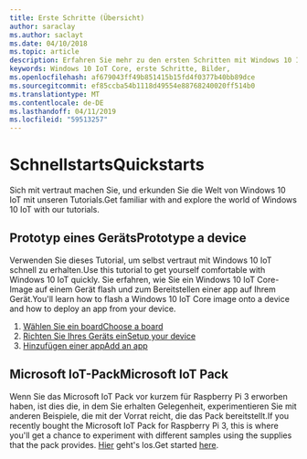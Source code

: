 ```yaml
---
title: Erste Schritte (Übersicht)
author: saraclay
ms.author: saclayt
ms.date: 04/10/2018
ms.topic: article
description: Erfahren Sie mehr zu den ersten Schritten mit Windows 10 IoT Core.
keywords: Windows 10 IoT Core, erste Schritte, Bilder,
ms.openlocfilehash: af679043ff49b851415b15fd4f0377b40bb89dce
ms.sourcegitcommit: ef85ccba54b1118d49554e88768240020ff514b0
ms.translationtype: MT
ms.contentlocale: de-DE
ms.lasthandoff: 04/11/2019
ms.locfileid: "59513257"
---
```

# <a name="quickstarts"></a><span data-ttu-id="dfdcd-104">Schnellstarts</span><span class="sxs-lookup"><span data-stu-id="dfdcd-104">Quickstarts</span></span>

<span data-ttu-id="dfdcd-105">Sich mit vertraut machen Sie, und erkunden Sie die Welt von Windows 10 IoT mit unseren Tutorials.</span><span class="sxs-lookup"><span data-stu-id="dfdcd-105">Get familiar with and explore the world of Windows 10 IoT with our tutorials.</span></span> 
 
## <a name="prototype-a-device"></a><span data-ttu-id="dfdcd-106">Prototyp eines Geräts</span><span class="sxs-lookup"><span data-stu-id="dfdcd-106">Prototype a device</span></span>
<span data-ttu-id="dfdcd-107">Verwenden Sie dieses Tutorial, um selbst vertraut mit Windows 10 IoT schnell zu erhalten.</span><span class="sxs-lookup"><span data-stu-id="dfdcd-107">Use this tutorial to get yourself comfortable with Windows 10 IoT quickly.</span></span> <span data-ttu-id="dfdcd-108">Sie erfahren, wie Sie ein Windows 10 IoT Core-Image auf einem Gerät flash und zum Bereitstellen einer app auf Ihrem Gerät.</span><span class="sxs-lookup"><span data-stu-id="dfdcd-108">You'll learn how to flash a Windows 10 IoT Core image onto a device and how to deploy an app from your device.</span></span>

1. [<span data-ttu-id="dfdcd-109">Wählen Sie ein board</span><span class="sxs-lookup"><span data-stu-id="dfdcd-109">Choose a board</span></span>](quickstarter/PrototypeBoards.md)
2.  [<span data-ttu-id="dfdcd-110">Richten Sie Ihres Geräts ein</span><span class="sxs-lookup"><span data-stu-id="dfdcd-110">Setup your device</span></span>](quickstarter/DeviceSetup.md)
3.  [<span data-ttu-id="dfdcd-111">Hinzufügen einer app</span><span class="sxs-lookup"><span data-stu-id="dfdcd-111">Add an app</span></span>](quickstarter/DevelopApp.md)

## <a name="microsoft-iot-pack"></a><span data-ttu-id="dfdcd-112">Microsoft IoT-Pack</span><span class="sxs-lookup"><span data-stu-id="dfdcd-112">Microsoft IoT Pack</span></span>
<span data-ttu-id="dfdcd-113">Wenn Sie das Microsoft IoT Pack vor kurzem für Raspberry Pi 3 erworben haben, ist dies die, in dem Sie erhalten Gelegenheit, experimentieren Sie mit anderen Beispiele, die mit der Vorrat reicht, die das Pack bereitstellt.</span><span class="sxs-lookup"><span data-stu-id="dfdcd-113">If you recently bought the Microsoft IoT Pack for Raspberry Pi 3, this is where you'll get a chance to experiment with different samples using the supplies that the pack provides.</span></span> <span data-ttu-id="dfdcd-114">[Hier](adafruitkit.md) geht's los.</span><span class="sxs-lookup"><span data-stu-id="dfdcd-114">Get started [here](adafruitkit.md).</span></span>